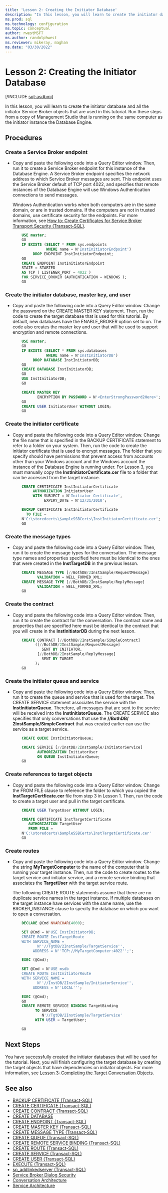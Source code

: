 ```yaml
---
title: 'Lesson 2: Creating the Initiator Database'
description: "In this lesson, you will learn to create the initiator database and all the initiator Service Broker objects that are used in this tutorial."
ms.prod: sql
ms.technology: configuration
ms.topic: conceptual
author: rwestMSFT
ms.author: randolphwest
ms.reviewer: mikeray, maghan
ms.date: "03/30/2022"
---
```


# Lesson 2: Creating the Initiator Database

[!INCLUDE [sql-asdbmi](../../includes/applies-to-version/sql-asdbmi.md)]

In this lesson, you will learn to create the initiator database and all the initiator Service Broker objects that are used in this tutorial. Run these steps from a copy of Management Studio that is running on the same computer as the initiator instance the Database Engine.

## Procedures

### Create a Service Broker endpoint

- Copy and paste the following code into a Query Editor window. Then, run it to create a Service Broker endpoint for this instance of the Database Engine. A Service Broker endpoint specifies the network address to which Service Broker messages are sent. This endpoint uses the Service Broker default of TCP port 4022, and specifies that remote instances of the Database Engine will use Windows Authentication connections to send messages.

    Windows Authentication works when both computers are in the same domain, or are in trusted domains. If the computers are not in trusted domains, use certificate security for the endpoints. For more information, see [How to: Create Certificates for Service Broker Transport Security (Transact-SQL)](how-to-create-certificates-for-service-broker-transport-security-transact-sql.md).

    ```sql
        USE master;
        GO
        IF EXISTS (SELECT * FROM sys.endpoints
                   WHERE name = N'InstInitiatorEndpoint')
             DROP ENDPOINT InstInitiatorEndpoint;
        GO
        CREATE ENDPOINT InstInitiatorEndpoint
        STATE = STARTED
        AS TCP ( LISTENER_PORT = 4022 )
        FOR SERVICE_BROKER (AUTHENTICATION = WINDOWS );
        GO
    ```

### Create the initiator database, master key, and user

- Copy and paste the following code into a Query Editor window. Change the password on the CREATE MASTER KEY statement. Then, run the code to create the target database that is used for this tutorial. By default, new databases have the ENABLE_BROKER option set to on. The code also creates the master key and user that will be used to support encryption and remote connections.

    ```sql
        USE master;
        GO
        IF EXISTS (SELECT * FROM sys.databases
                   WHERE name = N'InstInitiatorDB')
             DROP DATABASE InstInitiatorDB;
        GO
        CREATE DATABASE InstInitiatorDB;
        GO
        USE InstInitiatorDB;
        GO

        CREATE MASTER KEY
               ENCRYPTION BY PASSWORD = N'<EnterStrongPassword2Here>';
        GO
        CREATE USER InitiatorUser WITHOUT LOGIN;
        GO
    ```

### Create the initiator certificate

- Copy and paste the following code into a Query Editor window. Change the file name that is specified in the BACKUP CERTIFICATE statement to refer to a folder on your system. Then, run the code to create the initiator certificate that is used to encrypt messages. The folder that you specify should have permissions that prevent access from accounts other than your Windows account and the Windows account the instance of the Database Engine is running under. For Lesson 3, you must manually copy the **InstInitiatorCertificate.cer** file to a folder that can be accessed from the target instance.

    ```sql
        CREATE CERTIFICATE InstInitiatorCertificate
             AUTHORIZATION InitiatorUser
             WITH SUBJECT = N'Initiator Certificate',
                  EXPIRY_DATE = N'12/31/2010';

        BACKUP CERTIFICATE InstInitiatorCertificate
          TO FILE =
        N'C:\storedcerts\$ampleSSBCerts\InstInitiatorCertificate.cer';
        GO
    ```

### Create the message types

- Copy and paste the following code into a Query Editor window. Then, run it to create the message types for the conversation. The message type names and properties specified here must be identical to the ones that were created in the **InstTargetDB** in the previous lesson.

    ```sql
        CREATE MESSAGE TYPE [//BothDB/2InstSample/RequestMessage]
               VALIDATION = WELL_FORMED_XML;
        CREATE MESSAGE TYPE [//BothDB/2InstSample/ReplyMessage]
               VALIDATION = WELL_FORMED_XML;
        GO
    ```

### Create the contract

- Copy and paste the following code into a Query Editor window. Then, run it to create the contract for the conversation. The contract name and properties that are specified here must be identical to the contract that you will create in the **InstInitiatorDB** during the next lesson.

    ```sql
        CREATE CONTRACT [//BothDB/2InstSample/SimpleContract]
              ([//BothDB/2InstSample/RequestMessage]
                 SENT BY INITIATOR,
               [//BothDB/2InstSample/ReplyMessage]
                 SENT BY TARGET
              );
        GO
    ```

### Create the initiator queue and service

- Copy and paste the following code into a Query Editor window. Then, run it to create the queue and service that is used for the target. The CREATE SERVICE statement associates the service with the **InstInitiatorQueue**. Therefore, all messages that are sent to the service will be received into the **InstInitiatorQueue**. The CREATE SERVICE also specifies that only conversations that use the **//BothDB/ 2InstSample/SimpleContract** that was created earlier can use the service as a target service.

    ```sql
        CREATE QUEUE InstInitiatorQueue;

        CREATE SERVICE [//InstDB/2InstSample/InitiatorService]
               AUTHORIZATION InitiatorUser
               ON QUEUE InstInitiatorQueue;
        GO
    ```

### Create references to target objects

- Copy and paste the following code into a Query Editor window. Change the FROM FILE clause to reference the folder to which you copied the **InstTargetCertficate.cer** file from step 3 in Lesson 1. Then, run the code to create a target user and pull in the target certificate.

    ```sql
        CREATE USER TargetUser WITHOUT LOGIN;

        CREATE CERTIFICATE InstTargetCertificate
           AUTHORIZATION TargetUser
           FROM FILE =
        N'C:\storedcerts\$ampleSSBCerts\InstTargetCertificate.cer'
        GO
    ```

### Create routes

- Copy and paste the following code into a Query Editor window. Change the string **MyTargetComputer** to the name of the computer that is running your target instance. Then, run the code to create routes to the target service and initiator service, and a remote service binding that associates the **TargetUser** with the target service route.

    The following CREATE ROUTE statements assume that there are no duplicate service names in the target instance. If multiple databases on the target instance have services with the same name, use the BROKER_INSTANCE clause to specify the database on which you want to open a conversation.

    ```sql
        DECLARE @Cmd NVARCHAR(4000);

        SET @Cmd = N'USE InstInitiatorDB;
        CREATE ROUTE InstTargetRoute
        WITH SERVICE_NAME =
               N''//TgtDB/2InstSample/TargetService'',
             ADDRESS = N''TCP://MyTargetComputer:4022'';';

        EXEC (@Cmd);

        SET @Cmd = N'USE msdb
        CREATE ROUTE InstInitiatorRoute
        WITH SERVICE_NAME =
               N''//InstDB/2InstSample/InitiatorService'',
             ADDRESS = N''LOCAL''';

        EXEC (@Cmd);
        GO
        CREATE REMOTE SERVICE BINDING TargetBinding
              TO SERVICE
                 N'//TgtDB/2InstSample/TargetService'
              WITH USER = TargetUser;

        GO
    ```

## Next Steps

You have successfully created the initiator databases that will be used for the tutorial. Next, you will finish configuring the target database by creating the target objects that have dependencies on initiator objects. For more information, see [Lesson 3: Completing the Target Conversation Objects](lesson-3-completing-the-target-conversation-objects.md).

## See also

- [BACKUP CERTIFICATE (Transact-SQL)](../../t-sql/statements/backup-certificate-transact-sql.md)
- [CREATE CERTIFICATE (Transact-SQL)](../../t-sql/statements/create-certificate-transact-sql.md)
- [CREATE CONTRACT (Transact-SQL)](../../t-sql/statements/create-contract-transact-sql.md)
- [CREATE DATABASE](../../t-sql/statements/create-database-transact-sql.md)
- [CREATE ENDPOINT (Transact-SQL)](../../t-sql/statements/create-endpoint-transact-sql.md)
- [CREATE MASTER KEY (Transact-SQL)](../../t-sql/statements/create-master-key-transact-sql.md)
- [CREATE MESSAGE TYPE (Transact-SQL)](../../t-sql/statements/create-message-type-transact-sql.md)
- [CREATE QUEUE (Transact-SQL)](../../t-sql/statements/create-queue-transact-sql.md)
- [CREATE REMOTE SERVICE BINDING (Transact-SQL)](../../t-sql/statements/create-remote-service-binding-transact-sql.md)
- [CREATE ROUTE (Transact-SQL)](../../t-sql/statements/create-route-transact-sql.md)
- [CREATE SERVICE (Transact-SQL)](../../t-sql/statements/create-service-transact-sql.md)
- [CREATE USER (Transact-SQL)](../../t-sql/statements/create-user-transact-sql.md)
- [EXECUTE (Transact-SQL)](../../t-sql/language-elements/execute-transact-sql.md)
- [sp_addlinkedserver (Transact-SQL)](../../relational-databases/system-stored-procedures/sp-addlinkedserver-transact-sql.md)
- [Service Broker Dialog Security](service-broker-dialog-security.md)
- [Conversation Architecture](conversation-architecture.md)
- [Service Architecture](service-architecture.md)
